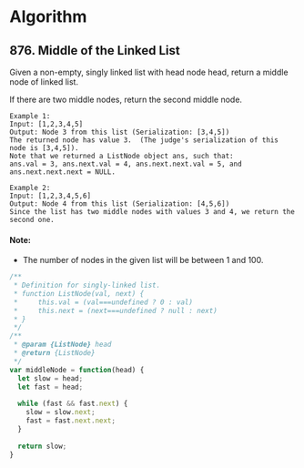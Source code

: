 # Algorithm
## 876. Middle of the Linked List

Given a non-empty, singly linked list with head node head, return a middle node of linked list.

If there are two middle nodes, return the second middle node.


```
Example 1:
Input: [1,2,3,4,5]
Output: Node 3 from this list (Serialization: [3,4,5])
The returned node has value 3.  (The judge's serialization of this node is [3,4,5]).
Note that we returned a ListNode object ans, such that:
ans.val = 3, ans.next.val = 4, ans.next.next.val = 5, and ans.next.next.next = NULL.

Example 2:
Input: [1,2,3,4,5,6]
Output: Node 4 from this list (Serialization: [4,5,6])
Since the list has two middle nodes with values 3 and 4, we return the second one.
```
#### Note:
* The number of nodes in the given list will be between 1 and 100.

```js
/**
 * Definition for singly-linked list.
 * function ListNode(val, next) {
 *     this.val = (val===undefined ? 0 : val)
 *     this.next = (next===undefined ? null : next)
 * }
 */
/**
 * @param {ListNode} head
 * @return {ListNode}
 */
var middleNode = function(head) {
  let slow = head;
  let fast = head;
    
  while (fast && fast.next) {
    slow = slow.next;
    fast = fast.next.next;
  }
    
  return slow;
}
```